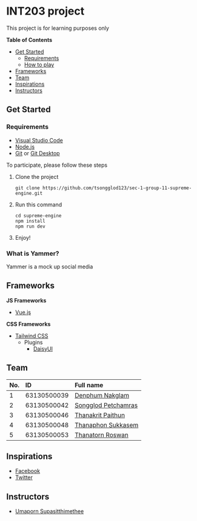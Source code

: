 # INT203 project
This project is for learning purposes only

**Table of Contents**
  - [Get Started](#get-started)
    - [Requirements](#requirements)
    - [How to play](#how-to-play)
  - [Frameworks](#frameworks)
  - [Team](#team)
  - [Inspirations](#inspirations)
  - [Instructors](#instructors)

## Get Started
### Requirements
- [Visual Studio Code](https://code.visualstudio.com/)
- [Node.js](https://nodejs.org/en/download/)
- [Git](https://git-scm.com/downloads) or [Git Desktop](https://desktop.github.com/)

To participate, please follow these steps
1. Clone the project
   ```
   git clone https://github.com/tsongglod123/sec-1-group-11-supreme-engine.git
   ```
2. Run this command
   ```
   cd supreme-engine
   npm install
   npm run dev
   ```
3. Enjoy!

### What is Yammer?
Yammer is a mock up social media

## Frameworks
**JS Frameworks**
- [Vue.js](https://vuejs.org/guide/introduction.html)

**CSS Frameworks**
- [Tailwind CSS](https://tailwindcss.com/docs/installation)
  - Plugins
    - [DaisyUI](https://daisyui.com/docs/install/)

## Team
| No.  | ID          | Full name                                              |
| :--- | :---------- | :----------------------------------------------------- |
| 1    | 63130500039 | [Denphum Nakglam](https://github.com/NikLaz101)        |
| 2    | 63130500042 | [Songglod Petchamras](https://github.com/tsongglod123) |
| 3    | 63130500046 | [Thanakrit Paithun](https://github.com/63130500046)    |
| 4    | 63130500048 | [Thanaphon Sukkasem](https://github.com/hunnymc)       |
| 5    | 63130500053 | [Thanatorn Roswan](https://github.com/bombenten)       |

## Inspirations
- [Facebook](https://www.facebook.com)
- [Twitter](https://twitter.com)

## Instructors
- [Umaporn Supasitthimethee](https://github.com/umaporn-sup)
